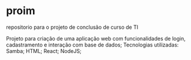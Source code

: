 # proim
repositorio para o projeto de conclusão de curso de TI

Projeto para criação de uma aplicação web com funcionalidades de login, cadastramento e interação com base de dados;
Tecnologias utilizadas: Samba; HTML; React; NodeJS; 
